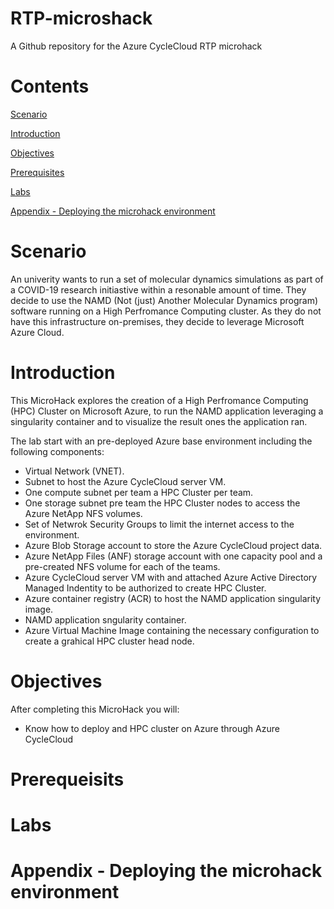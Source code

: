 # RTP-microshack
A Github repository for the Azure CycleCloud RTP microhack

# Contents
[Scenario](#scenario)

[Introduction](#introduction)

[Objectives](#objectives)

[Prerequisites](#prerequisites)

[Labs](#labs)

[Appendix - Deploying the microhack environment](#appendix)

# Scenario
An univerity wants to run a set of molecular dynamics simulations as part of a COVID-19 research initiastive within a resonable amount of time. They decide to use the NAMD (Not (just) Another Molecular Dynamics program) software running on a High Perfromance Computing cluster. As they do not have this infrastructure on-premises, they decide to leverage Microsoft Azure Cloud.

# Introduction
This MicroHack explores the creation of a High Perfromance Computing (HPC) Cluster on Microsoft Azure, to run the NAMD application leveraging a singularity container and to visualize the result ones the application ran. 

The lab start with an pre-deployed Azure base environment including the following components:
- Virtual Network (VNET).
- Subnet to host the Azure CycleCloud server VM.
- One compute subnet per team  a HPC Cluster per team.
- One storage subnet pre team the HPC Cluster nodes to access the Azure NetApp NFS volumes.
- Set of Netwrok Security Groups to limit the internet access to the environment. 
- Azure Blob Storage account to store the Azure CycleCloud project data.
- Azure NetApp Files (ANF) storage account with one capacity pool and a pre-created NFS volume for each of the teams.
- Azure CycleCloud server VM with and attached Azure Active Directory Managed Indentity to be authorized to create HPC Cluster. 
- Azure container registry (ACR) to host the NAMD application singularity image.
- NAMD application sngularity container.
- Azure Virtual Machine Image containing the necessary configuration to create a grahical HPC cluster head node.

# Objectives
After completing this MicroHack you will:
-	Know how to deploy and HPC cluster on Azure through Azure CycleCloud

# Prerequeisits 

# Labs

# Appendix - Deploying the microhack environment

